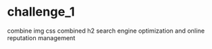 # challenge_1
combine img css
combined h2 search engine optimization and online reputation management
